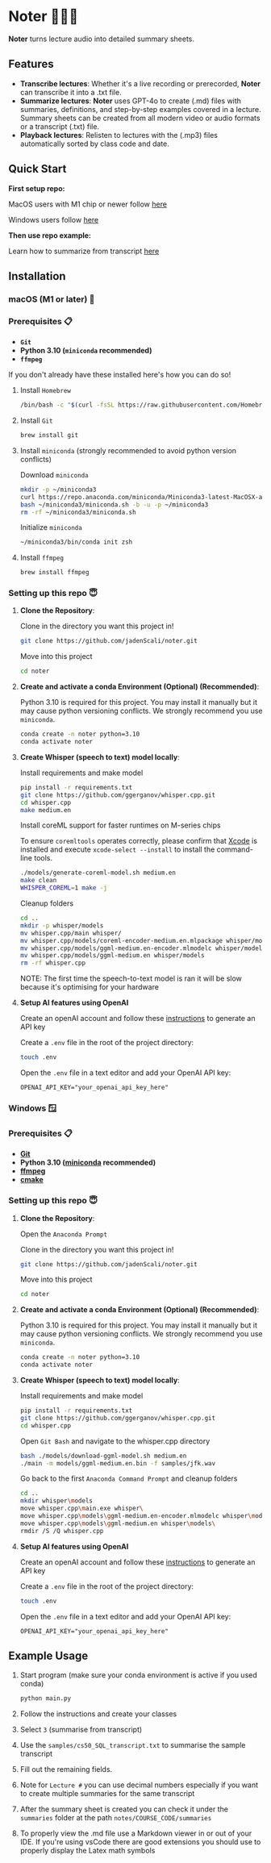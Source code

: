 # Noter 👩🏻‍🏫

**Noter** turns lecture audio into detailed summary sheets.

## Features

- **Transcribe lectures**: Whether it's a live recording or prerecorded, **Noter** can transcribe it into a .txt file.
- **Summarize lectures**: **Noter** uses GPT-4o to create (.md) files with summaries, definitions, and step-by-step examples covered in a lecture. Summary sheets can be created from all modern video or audio formats or a transcript (.txt) file.
- **Playback lectures**: Relisten to lectures with the (.mp3) files automatically sorted by class code and date.

## Quick Start

**First setup repo:**

MacOS users with M1 chip or newer follow [here](#macos-m1-or-later-)

Windows users follow [here](#windows-)

**Then use repo example:**

Learn how to summarize from transcript [here](#example-usage)

## Installation
### macOS (M1 or later) 🍎

### Prerequisites 📋
- **`Git`**
- **Python 3.10 (`miniconda` recommended)**
- **`ffmpeg`**

If you don't already have these installed here's how you can do so!

1. Install `Homebrew`
     ```bash
     /bin/bash -c "$(curl -fsSL https://raw.githubusercontent.com/Homebrew/install/HEAD/install.sh)"
     ```

2. Install `Git`
     ```bash
     brew install git
     ```
     
3. Install `miniconda` (strongly recommended to avoid python version conflicts)

   Download `miniconda`
     ```bash
     mkdir -p ~/miniconda3
     curl https://repo.anaconda.com/miniconda/Miniconda3-latest-MacOSX-arm64.sh -o ~/miniconda3/miniconda.sh
     bash ~/miniconda3/miniconda.sh -b -u -p ~/miniconda3
     rm -rf ~/miniconda3/miniconda.sh
     ```

   Initialize `miniconda`
     ```bash
     ~/miniconda3/bin/conda init zsh
     ```

4. Install `ffmpeg`
     ```bash
     brew install ffmpeg
     ```
  
### Setting up this repo 😇

1. **Clone the Repository**:

    Clone in the directory you want this project in!
    ```bash
    git clone https://github.com/jadenScali/noter.git
    ```

    Move into this project
    ```bash
    cd noter
    ```
    
2. **Create and activate a conda Environment (Optional) (Recommended)**:

   Python 3.10 is required for this project. You may install it manually but it may cause python versioning conflicts. We strongly recommend you use `miniconda`.
    ```bash
    conda create -n noter python=3.10
    conda activate noter
    ```

3. **Create Whisper (speech to text) model locally**:

   Install requirements and make model
    ```bash
    pip install -r requirements.txt
    git clone https://github.com/ggerganov/whisper.cpp.git
    cd whisper.cpp
    make medium.en
    ```

   Install coreML support for faster runtimes on M-series chips
   
   To ensure `coremltools` operates correctly, please confirm that [Xcode](https://developer.apple.com/xcode/) is installed and execute `xcode-select --install` to install the command-line tools.
     ```bash
     ./models/generate-coreml-model.sh medium.en
     make clean
     WHISPER_COREML=1 make -j
     ```

   Cleanup folders
     ```bash
     cd ..
     mkdir -p whisper/models
     mv whisper.cpp/main whisper/
     mv whisper.cpp/models/coreml-encoder-medium.en.mlpackage whisper/models
     mv whisper.cpp/models/ggml-medium.en-encoder.mlmodelc whisper/models
     mv whisper.cpp/models/ggml-medium.en whisper/models
     rm -rf whisper.cpp
     ```

     NOTE: The first time the speech-to-text model is ran it will be slow because it's optimising for your hardware

4. **Setup AI features using OpenAI**

   Create an openAI account and follow these [instructions](https://help.openai.com/en/articles/8867743-assign-api-key-permissions) to generate an API key

   Create a `.env` file in the root of the project directory:
     ```bash
     touch .env
     ```
   Open the `.env` file in a text editor and add your OpenAI API key:
     ```env
     OPENAI_API_KEY="your_openai_api_key_here"
     ```

### Windows 🪟

### Prerequisites 📋
- **[Git](https://git-scm.com/download/win)**
- **Python 3.10 ([miniconda](https://docs.anaconda.com/miniconda/#quick-command-line-install) recommended)**
- **[ffmpeg](https://www.ffmpeg.org/download.html)**
- **[cmake](https://cmake.org/download/)**
  
### Setting up this repo 😇

1. **Clone the Repository**:

   Open the ```Anaconda Prompt```

    Clone in the directory you want this project in!
    ```bash
    git clone https://github.com/jadenScali/noter.git
    ```

    Move into this project
    ```bash
    cd noter
    ```
    
3. **Create and activate a conda Environment (Optional) (Recommended)**:

   Python 3.10 is required for this project. You may install it manually but it may cause python versioning conflicts. We strongly recommend you use `miniconda`.
    ```bash
    conda create -n noter python=3.10
    conda activate noter
    ```

4. **Create Whisper (speech to text) model locally**:

   Install requirements and make model
    ```bash
    pip install -r requirements.txt
    git clone https://github.com/ggerganov/whisper.cpp.git
    cd whisper.cpp
    ```
    
   Open ```Git Bash``` and navigate to the whisper.cpp directory
    ```bash
    bash ./models/download-ggml-model.sh medium.en
    ./main -m models/ggml-medium.en.bin -f samples/jfk.wav
    ```

   Go back to the first ```Anaconda Command Prompt``` and cleanup folders
     ```bash
     cd ..
     mkdir whisper\models
     move whisper.cpp\main.exe whisper\
     move whisper.cpp\models\ggml-medium.en-encoder.mlmodelc whisper\models\
     move whisper.cpp\models\ggml-medium.en whisper\models\
     rmdir /S /Q whisper.cpp
     ```

6. **Setup AI features using OpenAI**

   Create an openAI account and follow these [instructions](https://help.openai.com/en/articles/8867743-assign-api-key-permissions) to generate an API key

   Create a `.env` file in the root of the project directory:
     ```bash
     touch .env
     ```
   Open the `.env` file in a text editor and add your OpenAI API key:
     ```env
     OPENAI_API_KEY="your_openai_api_key_here"
     ```

## Example Usage

1. Start program (make sure your conda environment is active if you used conda)
     ```bash
     python main.py
     ```

2. Follow the instructions and create your classes
   
4. Select ```3``` (summarise from transcript)

5. Use the ```samples/cs50_SQL_transcript.txt``` to summarise the sample transcript

6. Fill out the remaining fields.

7. Note for ```Lecture #``` you can use decimal numbers especially if you want to create multiple summaries for the same transcript

8. After the summary sheet is created you can check it under the ```summaries``` folder at the path ```notes/COURSE_CODE/summaries```

9. To properly view the .md file use a Markdown viewer in or out of your IDE. If you're using vsCode there are good extensions you should use to properly display the Latex math symbols
